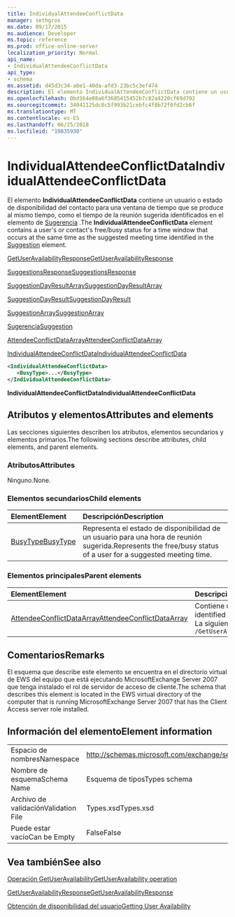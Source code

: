 ```yaml
---
title: IndividualAttendeeConflictData
manager: sethgros
ms.date: 09/17/2015
ms.audience: Developer
ms.topic: reference
ms.prod: office-online-server
localization_priority: Normal
api_name:
- IndividualAttendeeConflictData
api_type:
- schema
ms.assetid: d45d3c34-abe1-40da-afd3-23bc5c3ef474
description: El elemento IndividualAttendeeConflictData contiene un usuario o estado de disponibilidad del contacto para una ventana de tiempo que se produce al mismo tiempo, como el tiempo de la reunión sugerida identificada en el elemento de sugerencia.
ms.openlocfilehash: 0bd164e08a6f3685415452b7c82a4220cf69d792
ms.sourcegitcommit: 34041125dc8c5f993b21cebfc4f8b72f0fd2cb6f
ms.translationtype: MT
ms.contentlocale: es-ES
ms.lasthandoff: 06/25/2018
ms.locfileid: "19835930"
---
```

# <a name="individualattendeeconflictdata"></a><span data-ttu-id="d09ed-103">IndividualAttendeeConflictData</span><span class="sxs-lookup"><span data-stu-id="d09ed-103">IndividualAttendeeConflictData</span></span>

<span data-ttu-id="d09ed-104">El elemento **IndividualAttendeeConflictData** contiene un usuario o estado de disponibilidad del contacto para una ventana de tiempo que se produce al mismo tiempo, como el tiempo de la reunión sugerida identificados en el elemento de [Sugerencia](suggestion.md) .</span><span class="sxs-lookup"><span data-stu-id="d09ed-104">The **IndividualAttendeeConflictData** element contains a user's or contact's free/busy status for a time window that occurs at the same time as the suggested meeting time identified in the [Suggestion](suggestion.md) element.</span></span> 
  
[<span data-ttu-id="d09ed-105">GetUserAvailabilityResponse</span><span class="sxs-lookup"><span data-stu-id="d09ed-105">GetUserAvailabilityResponse</span></span>](getuseravailabilityresponse.md)
  
[<span data-ttu-id="d09ed-106">SuggestionsResponse</span><span class="sxs-lookup"><span data-stu-id="d09ed-106">SuggestionsResponse</span></span>](suggestionsresponse.md)
  
[<span data-ttu-id="d09ed-107">SuggestionDayResultArray</span><span class="sxs-lookup"><span data-stu-id="d09ed-107">SuggestionDayResultArray</span></span>](suggestiondayresultarray.md)
  
[<span data-ttu-id="d09ed-108">SuggestionDayResult</span><span class="sxs-lookup"><span data-stu-id="d09ed-108">SuggestionDayResult</span></span>](suggestiondayresult.md)
  
[<span data-ttu-id="d09ed-109">SuggestionArray</span><span class="sxs-lookup"><span data-stu-id="d09ed-109">SuggestionArray</span></span>](suggestionarray.md)
  
[<span data-ttu-id="d09ed-110">Sugerencia</span><span class="sxs-lookup"><span data-stu-id="d09ed-110">Suggestion</span></span>](suggestion.md)
  
[<span data-ttu-id="d09ed-111">AttendeeConflictDataArray</span><span class="sxs-lookup"><span data-stu-id="d09ed-111">AttendeeConflictDataArray</span></span>](attendeeconflictdataarray.md)
  
[<span data-ttu-id="d09ed-112">IndividualAttendeeConflictData</span><span class="sxs-lookup"><span data-stu-id="d09ed-112">IndividualAttendeeConflictData</span></span>](individualattendeeconflictdata.md)
  
```xml
<IndividualAttendeeConflictData>
   <BusyType>...</BusyType>
</IndividualAttendeeConflictData>
```

 <span data-ttu-id="d09ed-113">**IndividualAttendeeConflictData**</span><span class="sxs-lookup"><span data-stu-id="d09ed-113">**IndividualAttendeeConflictData**</span></span>
## <a name="attributes-and-elements"></a><span data-ttu-id="d09ed-114">Atributos y elementos</span><span class="sxs-lookup"><span data-stu-id="d09ed-114">Attributes and elements</span></span>

<span data-ttu-id="d09ed-115">Las secciones siguientes describen los atributos, elementos secundarios y elementos primarios.</span><span class="sxs-lookup"><span data-stu-id="d09ed-115">The following sections describe attributes, child elements, and parent elements.</span></span>
  
### <a name="attributes"></a><span data-ttu-id="d09ed-116">Atributos</span><span class="sxs-lookup"><span data-stu-id="d09ed-116">Attributes</span></span>

<span data-ttu-id="d09ed-117">Ninguno.</span><span class="sxs-lookup"><span data-stu-id="d09ed-117">None.</span></span>
  
### <a name="child-elements"></a><span data-ttu-id="d09ed-118">Elementos secundarios</span><span class="sxs-lookup"><span data-stu-id="d09ed-118">Child elements</span></span>

|<span data-ttu-id="d09ed-119">**Element**</span><span class="sxs-lookup"><span data-stu-id="d09ed-119">**Element**</span></span>|<span data-ttu-id="d09ed-120">**Descripción**</span><span class="sxs-lookup"><span data-stu-id="d09ed-120">**Description**</span></span>|
|:-----|:-----|
|[<span data-ttu-id="d09ed-121">BusyType</span><span class="sxs-lookup"><span data-stu-id="d09ed-121">BusyType</span></span>](busytype.md) <br/> |<span data-ttu-id="d09ed-122">Representa el estado de disponibilidad de un usuario para una hora de reunión sugerida.</span><span class="sxs-lookup"><span data-stu-id="d09ed-122">Represents the free/busy status of a user for a suggested meeting time.</span></span>  <br/> |
   
### <a name="parent-elements"></a><span data-ttu-id="d09ed-123">Elementos principales</span><span class="sxs-lookup"><span data-stu-id="d09ed-123">Parent elements</span></span>

|<span data-ttu-id="d09ed-124">**Element**</span><span class="sxs-lookup"><span data-stu-id="d09ed-124">**Element**</span></span>|<span data-ttu-id="d09ed-125">**Descripción**</span><span class="sxs-lookup"><span data-stu-id="d09ed-125">**Description**</span></span>|
|:-----|:-----|
|[<span data-ttu-id="d09ed-126">AttendeeConflictDataArray</span><span class="sxs-lookup"><span data-stu-id="d09ed-126">AttendeeConflictDataArray</span></span>](attendeeconflictdataarray.md) <br/> |<span data-ttu-id="d09ed-127">Contiene una matriz de datos en conflicto para los asistentes identificados en el [GetUserAvailabilityRequest](getuseravailabilityrequest.md).</span><span class="sxs-lookup"><span data-stu-id="d09ed-127">Contains an array of conflict data for attendees identified in the [GetUserAvailabilityRequest](getuseravailabilityrequest.md).</span></span>  <br/> <span data-ttu-id="d09ed-128">La siguiente es la expresión de XPath para este elemento:</span><span class="sxs-lookup"><span data-stu-id="d09ed-128">The following is the XPath expression to this element:</span></span>  <br/>  `/GetUserAvailabilityResponse/SuggestionsResponse/SuggestionDayResultArray/SuggestionDayResult[i]/SuggestionArray/Suggestion[i]/AttendeeConflictDataArray` <br/> |
   
## <a name="remarks"></a><span data-ttu-id="d09ed-129">Comentarios</span><span class="sxs-lookup"><span data-stu-id="d09ed-129">Remarks</span></span>

<span data-ttu-id="d09ed-130">El esquema que describe este elemento se encuentra en el directorio virtual de EWS del equipo que está ejecutando MicrosoftExchange Server 2007 que tenga instalado el rol de servidor de acceso de cliente.</span><span class="sxs-lookup"><span data-stu-id="d09ed-130">The schema that describes this element is located in the EWS virtual directory of the computer that is running MicrosoftExchange Server 2007 that has the Client Access server role installed.</span></span>
  
## <a name="element-information"></a><span data-ttu-id="d09ed-131">Información del elemento</span><span class="sxs-lookup"><span data-stu-id="d09ed-131">Element information</span></span>

|||
|:-----|:-----|
|<span data-ttu-id="d09ed-132">Espacio de nombres</span><span class="sxs-lookup"><span data-stu-id="d09ed-132">Namespace</span></span>  <br/> |http://schemas.microsoft.com/exchange/services/2006/types  <br/> |
|<span data-ttu-id="d09ed-133">Nombre de esquema</span><span class="sxs-lookup"><span data-stu-id="d09ed-133">Schema Name</span></span>  <br/> |<span data-ttu-id="d09ed-134">Esquema de tipos</span><span class="sxs-lookup"><span data-stu-id="d09ed-134">Types schema</span></span>  <br/> |
|<span data-ttu-id="d09ed-135">Archivo de validación</span><span class="sxs-lookup"><span data-stu-id="d09ed-135">Validation File</span></span>  <br/> |<span data-ttu-id="d09ed-136">Types.xsd</span><span class="sxs-lookup"><span data-stu-id="d09ed-136">Types.xsd</span></span>  <br/> |
|<span data-ttu-id="d09ed-137">Puede estar vacío</span><span class="sxs-lookup"><span data-stu-id="d09ed-137">Can be Empty</span></span>  <br/> |<span data-ttu-id="d09ed-138">False</span><span class="sxs-lookup"><span data-stu-id="d09ed-138">False</span></span>  <br/> |
   
## <a name="see-also"></a><span data-ttu-id="d09ed-139">Vea también</span><span class="sxs-lookup"><span data-stu-id="d09ed-139">See also</span></span>



[<span data-ttu-id="d09ed-140">Operación GetUserAvailability</span><span class="sxs-lookup"><span data-stu-id="d09ed-140">GetUserAvailability operation</span></span>](getuseravailability-operation.md)
  
[<span data-ttu-id="d09ed-141">GetUserAvailabilityResponse</span><span class="sxs-lookup"><span data-stu-id="d09ed-141">GetUserAvailabilityResponse</span></span>](getuseravailabilityresponse.md)


[<span data-ttu-id="d09ed-142">Obtención de disponibilidad del usuario</span><span class="sxs-lookup"><span data-stu-id="d09ed-142">Getting User Availability</span></span>](http://msdn.microsoft.com/library/d4133fcb-9b0f-4e6b-aadf-a389da83516a%28Office.15%29.aspx)

